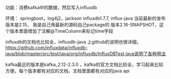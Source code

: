 功能：消费kafka中的数据，然后写入influxdb

环境：
 springboot，log4j2，jackson
 influxdb1.7.7, influx-java 当前最新的发布版本是2.15， 我是自己用最新的源码自己package的 版本2.16-SNAPSHOT，这个版本里面增加了注解@TimeColumn来标记time字段
 
 influxdb的文档也比较全，influxdb-java 上github的说明也很详细，
 https://github.com/influxdata/influxdb-java/blob/master/src/test/java/org/influxdb/InfluxDBTest.java说明了各种用法
 
 kafka最近的版本是kafka_2.12-2.3.0 ，kafka的官方文档比较全，学习起来比较方便。每个版本都有对应的文档，文档里面都有对应的java api
